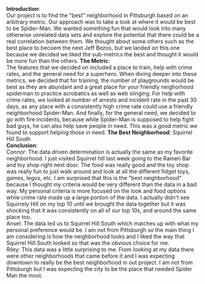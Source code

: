 **Introduction**: <br>
    Our project is to find the "best" neighborhood in Pittsburgh based on an arbitrary metric. Our approach was to take a look at where it would be best to be Spider-Man. We wanted something fun that would look into many otherwise unrelated data sets and explore the potential that there could be a real correlation between them. We thought about some others such as the best place to becoem the next Jeff Bezos, but we landed on this one because we decided we liked the sub-metrics the best and thought it would be more fun than the others.
**The Metric**: <br>
    The features that we decided on included a place to train, help with crime rates, and the general need for a superhero. When diving deeper into these metrics, we decided that for training, the number of playgrounds would be best as they are abundant and a great place for your friendly neighorhood spiderman to practice acrobatics as well as web slinging. For help with crime rates, we looked at number of arrests and incident rate in the past 30 days, as any place with a consistently high crime rate could use a friendly neighborhood Spider-Man. And finally, for the general need, we decided to go with fire incidents, because while Spider-Man is supposed to help fight bad guys, he can also help save people in need. This was a good metric we found to support helping those in need.
**The Best Neighborhood**:
    Squirrel Hill South <br>
**Conclusion**: <br>
    Connor: The data driven determination is actually the same as my favorite neighborhood. I just visited Squirrel hill last week going to the Ramen Bar and toy shop right next door. The food was really good and the toy shop was really fun to just walk around and look at all the different fidget toys, games, legos, etc. I am surprised that this is the "best neighborhood" because I thought my criteria would be very different than the data in a bad way. My personal criteria is more focused on the look and food options while crime rate made up a large portion of the data. I actually didn't see Squirrely Hill on my top 10 until we brought the data together but it was shocking that it was consistently on all of our top 10s, and around the same place too. <br>
    Ansel: The data led us to Squirrel Hill South which matches up with what my personal preference would be. I am not from Pittsburgh so the main thing I am considering is how the neighborhood looks and I liked the way that Squirrel Hill South looked so that was the obvious choice for me. <br>
    Riley: This data was a little surprising to me. From looking at my data there were other neighborhoods that came before it and I was expecting downtown to really be the best neighborhood in out project. I am not from Pittsburgh but I was expecting the city to be the place that needed Spider Man the most.